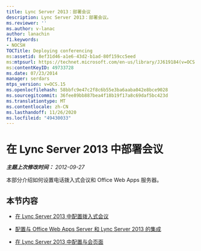 ```yaml
---
title: Lync Server 2013：部署会议
description: Lync Server 2013：部署会议。
ms.reviewer: ''
ms.author: v-lanac
author: lanachin
f1.keywords:
- NOCSH
TOCTitle: Deploying conferencing
ms:assetid: 8ef31d46-a1e6-43d2-b1ad-80f159cc5eed
ms:mtpsurl: https://technet.microsoft.com/en-us/library/JJ619184(v=OCS.15)
ms:contentKeyID: 49733728
ms.date: 07/23/2014
manager: serdars
mtps_version: v=OCS.15
ms.openlocfilehash: 58bbfc9e47c2f8c6b55e3ba6aaba042e8bce9028
ms.sourcegitcommit: 36fee89bb887bea4f18b19f17a8c69daf5bc423d
ms.translationtype: MT
ms.contentlocale: zh-CN
ms.lasthandoff: 11/26/2020
ms.locfileid: "49430033"
---
```

# <a name="deploying-conferencing-in-lync-server-2013"></a>在 Lync Server 2013 中部署会议

<div data-xmlns="http://www.w3.org/1999/xhtml">

<div class="topic" data-xmlns="http://www.w3.org/1999/xhtml" data-msxsl="urn:schemas-microsoft-com:xslt" data-cs="https://msdn.microsoft.com/">

<div data-asp="https://msdn2.microsoft.com/asp">



</div>

<div id="mainSection">

<div id="mainBody">

<span> </span>

_**主题上次修改时间：** 2012-09-27_

本部分介绍如何设置电话拨入式会议和 Office Web Apps 服务器。

<div>

## <a name="in-this-section"></a>本节内容

  - [在 Lync Server 2013 中配置拨入式会议](lync-server-2013-configuring-dial-in-conferencing.md)

  - [配置与 Office Web Apps Server 和 Lync Server 2013 的集成](lync-server-2013-enabling-office-web-apps-server-and-lync-server-2013.md)

  - [在 Lync Server 2013 中配置与会页面](lync-server-2013-configuring-the-meeting-join-page.md)

</div>

</div>

<span> </span>

</div>

</div>

</div>

